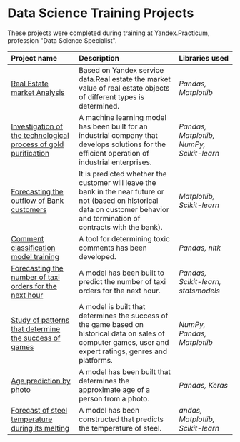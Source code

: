 # Data Science Training Projects

These projects were completed during training at Yandex.Practicum, profession "Data Science Specialist".

| Project name | Description | Libraries used |
| :---------------------- | :---------------------- | :---------------------- |
| [Real Estate market Analysis](real_estate_market_analysis) | Based on Yandex service data.Real estate the market value of real estate objects of different types is determined.| *Pandas, Matplotlib* |
| [Investigation of the technological process of gold purification](gold_recovery) | A machine learning model has been built for an industrial company that develops solutions for the efficient operation of industrial enterprises.| *Pandas, Matplotlib, NumPy, Scikit-learn* |
| [Forecasting the outflow of Bank customers](bank_customer_outflow) | It is predicted whether the customer will leave the bank in the near future or not (based on historical data on customer behavior and termination of contracts with the bank). | *Matplotlib, Scikit-learn* |
| [Comment classification model training](text_analysis) | A tool for determining toxic comments has been developed. | *Pandas, nltk* |
| [Forecasting the number of taxi orders for the next hour](taxi_orders) | A model has been built to predict the number of taxi orders for the next hour. | *Pandas, Scikit-learn, statsmodels* |
| [Study of patterns that determine the success of games](computer_games) | A model is built that determines the success of the game based on historical data on sales of computer games, user and expert ratings, genres and platforms. | *NumPy, Pandas, Matplotlib* |
| [Age prediction by photo](computer_vision) | A model has been built that determines the approximate age of a person from a photo. | *Pandas, Keras* |
| [Forecast of steel temperature during its melting](steel_temperature) | A model has been constructed that predicts the temperature of steel. | *andas, Matplotlib, Scikit-learn* |

